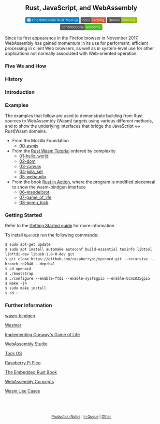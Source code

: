 <div align="center">
<h2>Rust, JavaScript, and WebAssembly</h2>
<p>
<a href="https://www.meetup.com/Charlottesville-Rust-Meetup/"><img src="doc/logo--Charlottesville_Rust_Meetup-blue.svg" width="179" height="20"></a>
<a href="doc/in_queue.md"><img src="doc/docs-lacking-red.svg" width="84" height="20"></a>
<img src="doc/demos-working-green.svg" width="100" height="20">
<img src="doc/contributions-welcome-brightgreen.svg" width="140" heigt="20">
</p>
</div>

Since its first appearance in the Firefox browser in November 2017, WebAssembly has gained momentum in its use for performant, efficient processing in client Web browsers, as well as in system-level use for other applications not normally associated with Web-oriented operation.

### Five Ws and How
### History

### Introduction

### Examples
The examples that follow are used to demonstrate building from Rust sources to WebAssembly (Wasm) targets using various different methods, and to show the underlying interfaces that bridge the JavaScript <-> Rust|Wasm domains.

* From the Mozilla Foundation
  * [00-asmjs](00-asmjs)
* From the [Rust Wasm Tutorial](https://www.raspberrypi.org/products/raspberry-pi-pico/) ordered by complexity
  * [01-hello_world](01-hello_world)
  * [02-dom](02-dom)
  * [03-canvas](03-canvas)
  * [04-julia_set](04-julia_set)
  * [05-webaudio](05-webaudio)
* From the book [Rust in Action](https://www.manning.com/books/rust-in-action), where the program is modified piecemeal to show the wasm-bindgen interface
  * [06-mandelbrot](06-mandelbrot)
  * [07-game_of_life](07-game_of_life)
  * [08-qemu_tock](08-qemu_tock)

### Getting Started

Refer to the [Getting Started guide](doc/Getting_Started.md) for more information.

To install `OpenOCD` run the following commands:

    $ sudo apt-get update
    $ sudo apt install automake autoconf build-essential texinfo libtool libftdi-dev libusb-1.0-0-dev git
    $ git clone https://github.com/raspberrypi/openocd.git --recursive --branch rp2040 --depth=1
    $ cd openocd
    $ ./bootstrap
    $ ./configure --enable-ftdi --enable-sysfsgpio --enable-bcm2835gpio
    $ make -j4
    $ sudo make install
    $ cd ~

### Further Information

[wasm-bindgen](https://rustwasm.github.io/wasm-bindgen/)

[Wasmer](https://github.com/wasmerio/wasmer)

[Implementing Conway's Game of Life](https://rustwasm.github.io/docs/book/game-of-life/implementing.html#rust-implementation)

[WebAssembly Studio](https://webassembly.studio/)

[Tock OS](https://github.com/tock/tock)

[Raspberry Pi Pico](https://github.com/tock/tock/blob/master/boards/raspberry_pi_pico/README.md)

[The Embedded Rust Book](https://docs.rust-embedded.org/book/index.html)

[WebAssembly Concepts](https://developer.mozilla.org/en-US/docs/WebAssembly/Concepts)

[Wasm Use Cases](https://webassembly.org/docs/use-cases/)

<br></br>

<div align="center"><sub>
<a href="doc/prod_notes.md">Production Notes</a><span> | </span>
<a href="doc/in_queue.md">In Queue</a><span> | </span>
<a href="doc/other.md">Other</a>
</sub></div>

